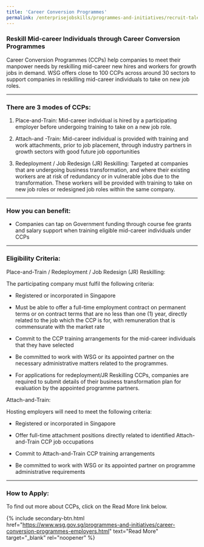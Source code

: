 ```yaml
---
title: 'Career Conversion Programmes'
permalink: /enterprisejobskills/programmes-and-initiatives/recruit-talent/career-conversion-programmes/
---
```


### Reskill Mid-career Individuals through Career Conversion Programmes

Career Conversion Programmes (CCPs) help companies to meet their manpower needs by reskilling mid-career new hires and workers for growth jobs in demand. WSG offers close to 100 CCPs across around 30 sectors to support companies in reskilling mid-career individuals to take on new job roles.

---

### There are 3 modes of CCPs:

1. Place-and-Train: Mid-career individual is hired by a participating employer before undergoing training to take on a new job role.

2. Attach-and -Train: Mid-career individual is provided with training and work attachments, prior to job placement, through industry partners in growth sectors with good future job opportunities

3. Redeployment / Job Redesign (JR) Reskilling: Targeted at companies that are undergoing business transformation, and where their existing workers are at risk of redundancy or in vulnerable jobs due to the transformation. These workers will be provided with training to take on new job roles or redesigned job roles within the same company.

---

### How you can benefit:

- Companies can tap on Government funding through course fee grants and salary support when training eligible mid-career individuals under CCPs

---

### Eligibility Criteria:

Place-and-Train / Redeployment / Job Redesign (JR) Reskilling:

The participating company must fulfil the following criteria:

- Registered or incorporated in Singapore

- Must be able to offer a full-time employment contract on permanent terms or on contract terms that are no less than one (1) year, directly related to the job which the CCP is for, with remuneration that is commensurate with the market rate

- Commit to the CCP training arrangements for the mid-career individuals that they have selected

- Be committed to work with WSG or its appointed partner on the necessary administrative matters related to the programmes.

- For applications for redeployment/JR Reskilling CCPs, companies are required to submit details of their business transformation plan for evaluation by the appointed programme partners.

Attach-and-Train:

Hosting employers will need to meet the following criteria:

- Registered or incorporated in Singapore

- Offer full-time attachment positions directly related to identified Attach-and-Train CCP job occupations

- Commit to Attach-and-Train CCP training arrangements

- Be committed to work with WSG or its appointed partner on programme administrative requirements

---

### How to Apply:

To find out more about CCPs, click on the Read More link below.

{% include secondary-btn.html href="https://www.wsg.gov.sg/programmes-and-initiatives/career-conversion-programmes-employers.html" text="Read More" target="_blank" rel="noopener" %}
<script src="/jquery/resize-tables.js"></script>

